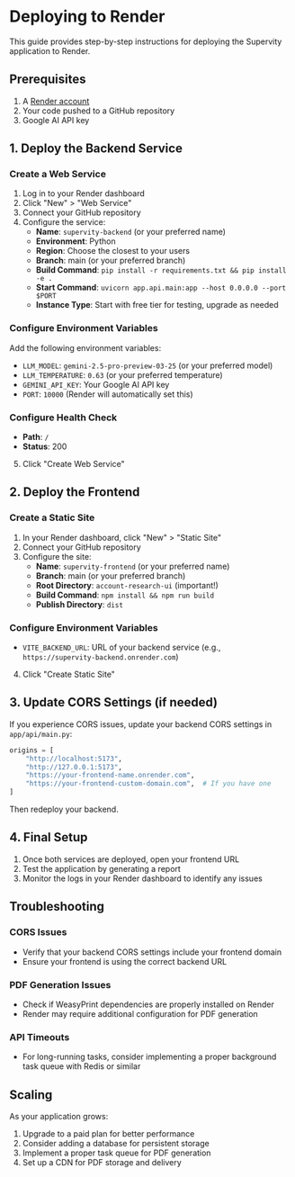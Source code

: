 # Deploying to Render

This guide provides step-by-step instructions for deploying the Supervity application to Render.

## Prerequisites

1. A [Render account](https://render.com)
2. Your code pushed to a GitHub repository
3. Google AI API key

## 1. Deploy the Backend Service

### Create a Web Service

1. Log in to your Render dashboard
2. Click "New" > "Web Service"
3. Connect your GitHub repository
4. Configure the service:
   - **Name**: `supervity-backend` (or your preferred name)
   - **Environment**: Python
   - **Region**: Choose the closest to your users
   - **Branch**: main (or your preferred branch)
   - **Build Command**: `pip install -r requirements.txt && pip install -e .`
   - **Start Command**: `uvicorn app.api.main:app --host 0.0.0.0 --port $PORT`
   - **Instance Type**: Start with free tier for testing, upgrade as needed

### Configure Environment Variables

Add the following environment variables:
- `LLM_MODEL`: `gemini-2.5-pro-preview-03-25` (or your preferred model)
- `LLM_TEMPERATURE`: `0.63` (or your preferred temperature)
- `GEMINI_API_KEY`: Your Google AI API key
- `PORT`: `10000` (Render will automatically set this)

### Configure Health Check
- **Path**: `/`
- **Status**: 200

5. Click "Create Web Service"

## 2. Deploy the Frontend

### Create a Static Site

1. In your Render dashboard, click "New" > "Static Site"
2. Connect your GitHub repository
3. Configure the site:
   - **Name**: `supervity-frontend` (or your preferred name)
   - **Branch**: main (or your preferred branch)
   - **Root Directory**: `account-research-ui` (important!)
   - **Build Command**: `npm install && npm run build`
   - **Publish Directory**: `dist`

### Configure Environment Variables
- `VITE_BACKEND_URL`: URL of your backend service (e.g., `https://supervity-backend.onrender.com`)

4. Click "Create Static Site"

## 3. Update CORS Settings (if needed)

If you experience CORS issues, update your backend CORS settings in `app/api/main.py`:

```python
origins = [
    "http://localhost:5173",
    "http://127.0.0.1:5173",
    "https://your-frontend-name.onrender.com",
    "https://your-frontend-custom-domain.com",  # If you have one
]
```

Then redeploy your backend.

## 4. Final Setup

1. Once both services are deployed, open your frontend URL
2. Test the application by generating a report
3. Monitor the logs in your Render dashboard to identify any issues

## Troubleshooting

### CORS Issues
- Verify that your backend CORS settings include your frontend domain
- Ensure your frontend is using the correct backend URL

### PDF Generation Issues
- Check if WeasyPrint dependencies are properly installed on Render
- Render may require additional configuration for PDF generation

### API Timeouts
- For long-running tasks, consider implementing a proper background task queue with Redis or similar

## Scaling

As your application grows:
1. Upgrade to a paid plan for better performance
2. Consider adding a database for persistent storage
3. Implement a proper task queue for PDF generation
4. Set up a CDN for PDF storage and delivery 